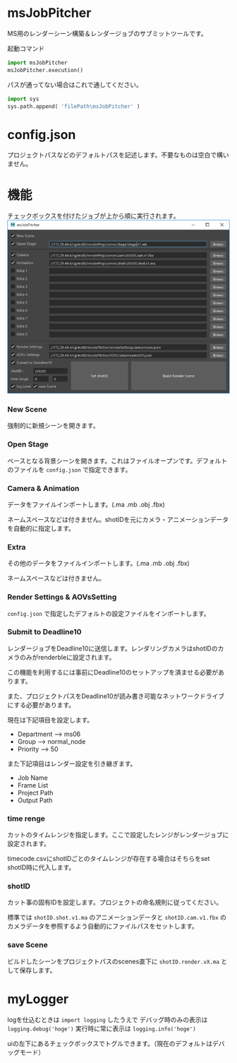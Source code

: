 # msJobPitcher
MS用のレンダーシーン構築＆レンダージョブのサブミットツールです。

起動コマンド
```python
import msJobPitcher
msJobPitcher.execution()
```
パスが通ってない場合はこれで通してください。
```python
import sys 
sys.path.append( 'filePath\msJobPitcher' )
```

# config.json
プロジェクトパスなどのデフォルトパスを記述します。不要なものは空白で構いません。

# 機能
チェックボックスを付けたジョブが上から順に実行されます。
![ui image](images/ui.png)

### New Scene
強制的に新規シーンを開きます。

### Open Stage
ベースとなる背景シーンを開きます。これはファイルオープンです。デフォルトのファイルを `config.json` で指定できます。

### Camera & Animation
データをファイルインポートします。(.ma .mb .obj .fbx)

ネームスペースなどは付きません。shotIDを元にカメラ・アニメーションデータを自動的に指定します。

### Extra
その他のデータをファイルインポートします。(.ma .mb .obj .fbx)

ネームスペースなどは付きません。 

### Render Settings & AOVsSetting
`config.json` で指定したデフォルトの設定ファイルをインポートします。

### Submit to Deadline10
レンダージョブをDeadline10に送信します。レンダリングカメラはshotIDのカメラのみがrenderbleに設定されます。

この機能を利用するには事前にDeadline10のセットアップを済ませる必要があります。

また、プロジェクトパスをDeadline10が読み書き可能なネットワークドライブにする必要があります。

現在は下記項目を設定します。
- Department --> ms06
- Group --> normal_node
- Priority --> 50

また下記項目はレンダー設定を引き継ぎます。
- Job Name
- Frame List
- Project Path
- Output Path

### time renge
カットのタイムレンジを指定します。ここで設定したレンジがレンダージョブに設定されます。

timecode.csvにshotIDごとのタイムレンジが存在する場合はそちらをset shotID時に代入します。

### shotID
カット事の固有IDを設定します。プロジェクトの命名規則に従ってください。

標準では `shotID.shot.v1.ma` のアニメーションデータと `shotID.cam.v1.fbx` のカメラデータを参照するよう自動的にファイルパスをセットします。

### save Scene
ビルドしたシーンをプロジェクトパスのscenes直下に `shotID.render.vX.ma` として保存します。

# myLogger
logを仕込むときは `import logging` したうえで
デバッグ時のみの表示は `logging.debug('hoge')`
実行時に常に表示は `logging.info('hoge')`

uiの左下にあるチェックボックスでトグルできます。（現在のデフォルトはデバッグモード）
